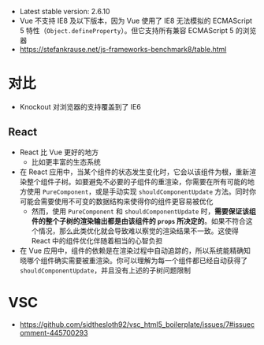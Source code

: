 - Latest stable version: 2.6.10
- Vue 不支持 IE8 及以下版本，因为 Vue 使用了 IE8 无法模拟的 ECMAScript 5 特性（`Object.defineProperty`）。但它支持所有兼容 ECMAScript 5 的浏览器
- https://stefankrause.net/js-frameworks-benchmark8/table.html
# 对比
- Knockout 对浏览器的支持覆盖到了 IE6
## React
- React 比 Vue 更好的地方
    - 比如更丰富的生态系统
- 在 React 应用中，当某个组件的状态发生变化时，它会以该组件为根，重新渲染整个组件子树。如要避免不必要的子组件的重渲染，你需要在所有可能的地方使用 `PureComponent`，或是手动实现 `shouldComponentUpdate` 方法。同时你可能会需要使用不可变的数据结构来使得你的组件更容易被优化
    - 然而，使用 `PureComponent` 和 `shouldComponentUpdate` 时，**需要保证该组件的整个子树的渲染输出都是由该组件的 `props` 所决定的**。如果不符合这个情况，那么此类优化就会导致难以察觉的渲染结果不一致。这使得 React 中的组件优化伴随着相当的心智负担
- 在 Vue 应用中，组件的依赖是在渲染过程中自动追踪的，所以系统能精确知晓哪个组件确实需要被重渲染。你可以理解为每一个组件都已经自动获得了 `shouldComponentUpdate`，并且没有上述的子树问题限制
# VSC
- https://github.com/sidthesloth92/vsc_html5_boilerplate/issues/7#issuecomment-445700293